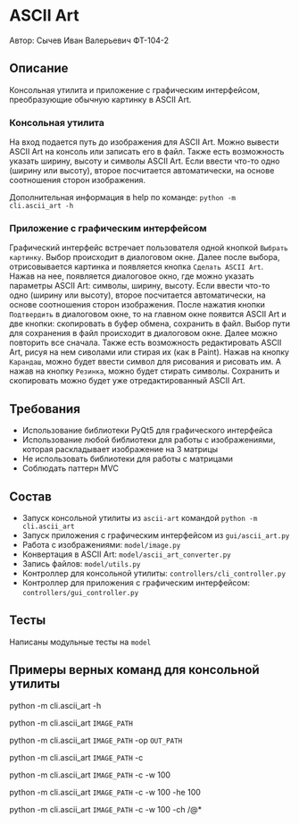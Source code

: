# ASCII Art
Автор: Сычев Иван Валерьевич ФТ-104-2

## Описание
Консольная утилита и приложение с графическим интерфейсом, преобразующие обычную картинку в ASCII Art.
### Консольная утилита
На вход подается путь до изображения для ASCII Art.
Можно вывести ASCII Art на консоль или записать его в файл.
Также есть возможность указать ширину, высоту и символы ASCII Art.
Если ввести что-то одно (ширину или высоту), второе посчитается автоматически,
на основе соотношения сторон изображения.

Дополнительная информация в help по команде: `python -m cli.ascii_art -h`

### Приложение с графическим интерфейсом
Графический интерфейс встречает пользователя одной кнопкой `Выбрать картинку`.
Выбор происходит в диалоговом окне.
Далее после выбора, отрисовывается картинка и появляется кнопка `Сделать ASCII Art`.
Нажав на нее, появляется диалоговое окно, где можно указать параметры ASCII Art: символы, ширину, высоту.
Если ввести что-то одно (ширину или высоту), второе посчитается автоматически,
на основе соотношения сторон изображения.
После нажатия кнопки `Подтвердить` в диалоговом окне, то на главном окне появится ASCII Art и
две кнопки: скопировать в буфер обмена, сохранить в файл. Выбор пути для сохранения в файл происходит в
диалоговом окне.
Далее можно повторить все сначала.
Также есть возможность редактировать ASCII Art, рисуя на нем сиволами или стирая их (как в Paint).
Нажав на кнопку `Карандаш`, можно будет ввести символ для рисования и рисовать им.
А нажав на кнопку `Резинка`, можно будет стирать символы.
Сохранить и скопировать можно будет уже отредактированный ASCII Art.

## Требования
* Использование библиотеки PyQt5 для графического интерфейса
* Использование любой библиотеки для работы с изображениями, которая раскладывает изображение на 3 матрицы
* Не использовать библиотеки для работы с матрицами
* Соблюдать паттерн MVC

## Состав
* Запуск консольной утилиты из `ascii-art` командой `python -m cli.ascii_art`
* Запуск приложения с графическим интерфейсом из `gui/ascii_art.py`
* Работа с изображениями: `model/image.py`
* Конвертация в ASCII Art: `model/ascii_art_converter.py`
* Запись файлов: `model/utils.py`
* Контроллер для консольной утилиты: `controllers/cli_controller.py`
* Контроллер для приложения с графическим интерфейсом: `controllers/gui_controller.py`

## Тесты
Написаны модульные тесты на `model`

## Примеры верных команд для консольной утилиты

python -m cli.ascii_art -h

python -m cli.ascii_art `IMAGE_PATH`

python -m cli.ascii_art `IMAGE_PATH` -op `OUT_PATH`

python -m cli.ascii_art `IMAGE_PATH` -c

python -m cli.ascii_art `IMAGE_PATH` -c -w 100

python -m cli.ascii_art `IMAGE_PATH` -c -w 100 -he 100

python -m cli.ascii_art `IMAGE_PATH` -c -w 100 -ch /@*
